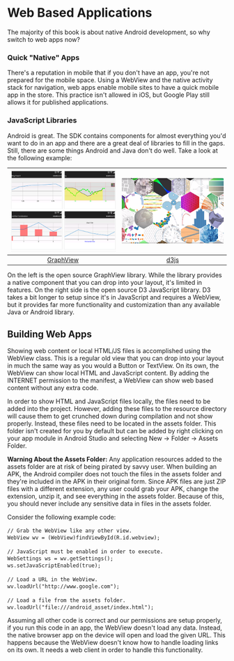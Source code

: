 # Web Based Applications

The majority of this book is about native Android development, so why switch to web apps now?


### Quick "Native" Apps

There's a reputation in mobile that if you don't have an app, you're not prepared for the mobile space. Using a WebView and the native activity stack for navigation, web apps enable mobile sites to have a quick mobile app in the store.  This practice isn't allowed in iOS, but Google Play still allows it for published applications.

### JavaScript Libraries

Android is great.  The SDK contains components for almost everything you'd want to do in an app and there are a great deal of libraries to fill in the gaps.  Still, there are some things Android and Java don't do well.  Take a look at the following example:

| ![GraphView](GraphView.png) | ![d3js](d3js.png) |
| -- | -- |
| <center> [GraphView](http://www.android-graphview.org/) | <center>[d3js](https://d3js.org/) |

On the left is the open source GraphView library. While the library provides a native component that you can drop into your layout, it's limited in features.  On the right side is the open source D3 JavaScript library. D3 takes a bit longer to setup since it's in JavaScript and requires a WebView, but it provides far more functionality and customization than any available Java or Android library.


## Building Web Apps

Showing web content or local HTML/JS files is accomplished using the WebView class. This is a regular old view that you can drop into your layout in much the same way as you would a Button or TextView.  On its own, the WebView can show local HTML and JavaScript content. By adding the INTERNET permission to the manifest, a WebView can show web based content without any extra code.

In order to show HTML and JavaScript files locally, the files need to be added into the project. However, adding these files to the resource directory will cause them to get crunched down during compilation and not show properly. Instead, these files need to be located in the assets folder.  This folder isn't created for you by default but can be added by right clicking on your app module in Android Studio and selecting New -> Folder -> Assets Folder.

**Warning About the Assets Folder:** Any application resources added to the assets folder are at risk of being pirated by savvy user.  When building an APK, the Android compiler does not touch the files in the assets folder and they're included in the APK in their original form.  Since APK files are just ZIP files with a different extension, any user could grab your APK, change the extension, unzip it, and see everything in the assets folder.  Because of this, you should never include any sensitive data in files in the assets folder.

Consider the following example code:

    // Grab the WebView like any other view.
    WebView wv = (WebView)findViewById(R.id.webview);
    
    // JavaScript must be enabled in order to execute.
    WebSettings ws = wv.getSettings();
    ws.setJavaScriptEnabled(true);
    
    // Load a URL in the WebView.
    wv.loadUrl("http://www.google.com");
    
    // Load a file from the assets folder.
    wv.loadUrl("file:///android_asset/index.html");
    
Assuming all other code is correct and our permissions are setup properly, if you run this code in an app, the WebView doesn't load any data. Instead, the native browser app on the device will open and load the given URL.  This happens because the WebView doesn't know how to handle loading links on its own. It needs a web client in order to handle this functionality.